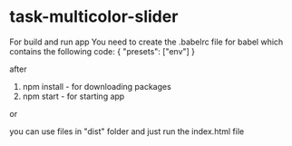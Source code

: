 # task-multicolor-slider

For build and run app You need to create the .babelrc file for babel which contains the following code:
{
  "presets": ["env"]
}

after

1. npm install - for downloading packages
2. npm start - for starting app

or

you can use files in "dist" folder and just run the index.html file
